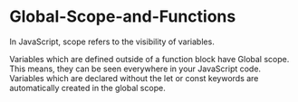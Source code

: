 # Global-Scope-and-Functions

In JavaScript, scope refers to the visibility of variables.

Variables which are defined outside of a function block have Global scope. 
This means,  they can be seen everywhere in your JavaScript code.
Variables which are declared without the let or const keywords are automatically created in the global scope.
